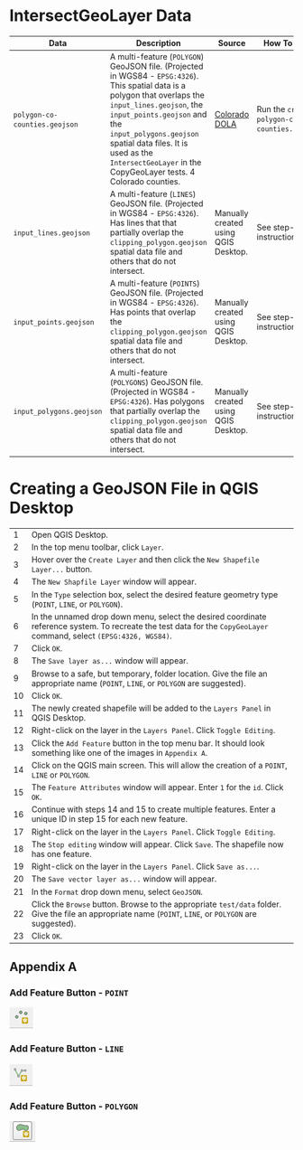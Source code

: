 # IntersectGeoLayer Data

|Data|Description|Source|How To Recreate|
|---|-----|-----|----|
|`polygon-co-counties.geojson`|A multi-feature (`POLYGON`) GeoJSON file. (Projected in WGS84 - `EPSG:4326`). This spatial data is a polygon that overlaps the `input_lines.geojson`, the `input_points.geojson` and the `input_polygons.geojson` spatial data files. It is used as the `IntersectGeoLayer` in the CopyGeoLayer tests. 4 Colorado counties. |[Colorado DOLA](https://demography.dola.colorado.gov/gis/gis-data/)| Run the `create-polygon-co-counties.geojson.gp`.|
|`input_lines.geojson`|A multi-feature (`LINES`) GeoJSON file. (Projected in WGS84 - `EPSG:4326`). Has lines that that partially overlap the `clipping_polygon.geojson` spatial data file and others that do not intersect.|Manually created using QGIS Desktop.| See step-by-step instructions below.|
|`input_points.geojson`|A multi-feature (`POINTS`) GeoJSON file. (Projected in WGS84 - `EPSG:4326`). Has points that overlap the `clipping_polygon.geojson` spatial data file and others that do not intersect.|Manually created using QGIS Desktop.| See step-by-step instructions below.|
|`input_polygons.geojson`|A multi-feature (`POLYGONS`) GeoJSON file. (Projected in WGS84 - `EPSG:4326`). Has polygons that partially overlap the `clipping_polygon.geojson` spatial data file and others that do not intersect.|Manually created using QGIS Desktop.| See step-by-step instructions below.|

# Creating a GeoJSON File in QGIS Desktop

| |		|
|-|----|
|1|Open QGIS Desktop.|
|2|In the top menu toolbar, click `Layer`.|
|3|Hover over the `Create Layer` and then click the `New Shapefile Layer...` button.|
|4|The `New Shapfile Layer` window will appear.|
|5|In the `Type` selection box, select the desired feature geometry type (`POINT`, `LINE`, or `POLYGON`).|
|6|In the unnamed drop down menu, select the desired coordinate reference system. To recreate the test data for the `CopyGeoLayer` command, select `(EPSG:4326, WGS84)`. |
|7|Click `OK`.|
|8|The `Save layer as...` window will appear.|
|9|Browse to a safe, but temporary, folder location. Give the file an appropriate name (`POINT`, `LINE`, or `POLYGON` are suggested). 
|10| Click `OK`.|
|11|The newly created shapefile will be added to the `Layers Panel` in QGIS Desktop.|
|12|Right-click on the layer in the `Layers Panel`. Click `Toggle Editing`.|
|13|Click the `Add Feature` button in the top menu bar. It should look something like one of the images in `Appendix A`.|
|14|Click on the QGIS main screen. This will allow the creation of a `POINT`, `LINE` or `POLYGON`.|
|15|The `Feature Attributes` window will appear. Enter `1` for the `id`. Click `OK`.|
|16|Continue with steps 14 and 15 to create multiple features. Enter a unique ID in step 15 for each new feature.|
|17|Right-click on the layer in the `Layers Panel`. Click `Toggle Editing`.|
|18|The `Stop editing` window will appear. Click `Save`. The shapefile now has one feature.|
|19|Right-click on the layer in the `Layers Panel`. Click `Save as...`.|
|20|The `Save vector layer as...` window will appear.|
|21|In the `Format` drop down menu, select `GeoJSON`.|
|22|Click the `Browse` button. Browse to the appropriate `test/data` folder.  Give the file an appropriate name (`POINT`, `LINE`, or `POLYGON` are suggested).|
|23|Click `OK`.|

## Appendix A

### Add Feature Button - `POINT`
![QGIS-AddFeature-Point](../../../images/QGIS-AddFeature-Point.PNG)
### Add Feature Button - `LINE`
![QGIS-AddFeature-Line](../../../images/QGIS-AddFeature-Line.PNG)
### Add Feature Button - `POLYGON`
![QGIS-AddFeature-Polygon](../../../images/QGIS-AddFeature-Polygon.PNG)